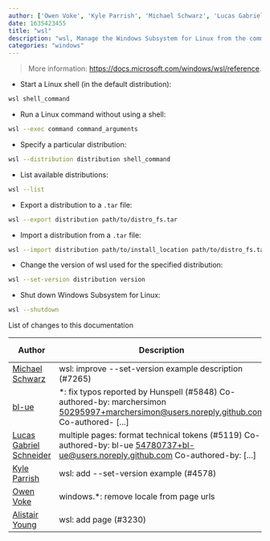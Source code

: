 ```yaml
---
author: ['Owen Voke', 'Kyle Parrish', 'Michael Schwarz', 'Lucas Gabriel Schneider', 'bl-ue', 'Alistair Young']
date: 1635423455
title: "wsl"
description: "wsl, Manage the Windows Subsystem for Linux from the command-line."
categories: "windows"
---
```

> More information: <https://docs.microsoft.com/windows/wsl/reference>.

- Start a Linux shell (in the default distribution):

```bash
wsl shell_command
```

- Run a Linux command without using a shell:

```bash
wsl --exec command command_arguments
```

- Specify a particular distribution:

```bash
wsl --distribution distribution shell_command
```

- List available distributions:

```bash
wsl --list
```

- Export a distribution to a `.tar` file:

```bash
wsl --export distribution path/to/distro_fs.tar
```

- Import a distribution from a `.tar` file:

```bash
wsl --import distribution path/to/install_location path/to/distro_fs.tar
```

- Change the version of wsl used for the specified distribution:

```bash
wsl --set-version distribution version
```

- Shut down Windows Subsystem for Linux:

```bash
wsl --shutdown
```
List of changes to this documentation


Author | Description | ISO 8601 Date | GitHub link
------|-----|-----|-----
[Michael Schwarz](mailto:michael089+github@outlook.de) | wsl: improve --set-version example description (#7265) | 2021-10-28T14:17:35 | [b6352928ec9c](https://github.com/tldr-pages/tldr/commit/b6352928ec9cfe02759df5d47d95ba0740474163)
[bl-ue](mailto:54780737+bl-ue@users.noreply.github.com) | *: fix typos reported by Hunspell (#5848) Co-authored-by: marchersimon <50295997+marchersimon@users.noreply.github.com> Co-authored- [...] | 2021-05-20T22:13:41 | [8ebd171d6f00](https://github.com/tldr-pages/tldr/commit/8ebd171d6f001698709fefc02b1fd5cc9f3a99c4)
[Lucas Gabriel Schneider](mailto:casdpa@gmail.com) | multiple pages: format technical tokens (#5119) Co-authored-by: bl-ue <54780737+bl-ue@users.noreply.github.com> Co-authored-by: [...] | 2021-01-31T18:05:18 | [a5fe31bc47ae](https://github.com/tldr-pages/tldr/commit/a5fe31bc47aece3efa5e66b52b3cf384f27d5d72)
[Kyle Parrish](mailto:arnydo@gmail.com) | wsl: add --set-version example (#4578) | 2020-10-09T15:00:55 | [1c3164143e58](https://github.com/tldr-pages/tldr/commit/1c3164143e58788aa49794f0382f20243002a212)
[Owen Voke](mailto:development@voke.dev) | windows.*: remove locale from page urls | 2020-09-22T19:06:55 | [8f9a4b1f5cff](https://github.com/tldr-pages/tldr/commit/8f9a4b1f5cff138652665e9756a1a13466029fed)
[Alistair Young](mailto:avatar@arkane-systems.net) | wsl: add page (#3230) | 2019-08-07T20:19:03 | [c5d615e21202](https://github.com/tldr-pages/tldr/commit/c5d615e21202d52ae4b6c2535395207531b4d882)

